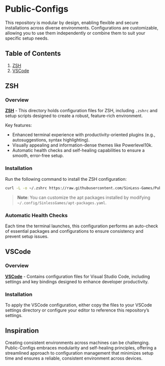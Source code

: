# Public-Configs

This repository is modular by design, enabling flexible and secure installations across diverse environments. Configurations are customizable, allowing you to use them independently or combine them to suit your specific setup needs.

## Table of Contents

1. [ZSH](#zsh)
2. [VSCode](#vscode)

## ZSH

### Overview

[**ZSH**](./zsh) - This directory holds configuration files for ZSH, including `.zshrc` and setup scripts designed to create a robust, feature-rich environment.

Key features:
- Enhanced terminal experience with productivity-oriented plugins (e.g., autosuggestions, syntax highlighting).
- Visually appealing and information-dense themes like Powerlevel10k.
- Automatic health checks and self-healing capabilities to ensure a smooth, error-free setup.

### Installation

Run the following command to install the ZSH configuration:

```zsh
curl -L -o ~/.zshrc https://raw.githubusercontent.com/SinLess-Games/Public-Configs/refs/heads/main/zsh/.zshrc && source ~/.zshrc
```

> **Note**: You can customize the apt packages installed by modifying `~/.config/SinlessGames/apt-packages.yaml`.

### Automatic Health Checks
Each time the terminal launches, this configuration performs an auto-check of essential packages and configurations to ensure consistency and prevent setup issues.

## VSCode

### Overview

[**VSCode**](./.vscode) - Contains configuration files for Visual Studio Code, including settings and key bindings designed to enhance developer productivity.

### Installation

To apply the VSCode configuration, either copy the files to your VSCode settings directory or configure your editor to reference this repository’s settings.

## Inspiration

Creating consistent environments across machines can be challenging. Public-Configs embraces modularity and self-healing principles, offering a streamlined approach to configuration management that minimizes setup time and ensures a reliable, consistent environment across devices.